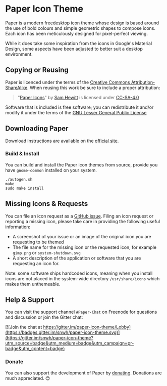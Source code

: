 Paper Icon Theme
================

Paper is a modern freedesktop icon theme whose design is based around the use of bold colours and simple geometric shapes to compose icons. Each icon has been meticulously designed for pixel-perfect viewing.

While it does take some inspiration from the icons in Google's Material Design, some aspects have been adjusted to better suit a desktop environment.

## Copying or Reusing

Paper is licenced under the terms of the [Creative Commons Attribution-ShareAlike](https://creativecommons.org/licenses/by-sa/4.0/). When reusing this work be sure to include a proper attribution:

> "[Paper Icons](http://snwh.org/paper/icons)" by [Sam Hewitt](http://samuelhewitt.com/) is licensed under [CC-SA-4.0](http://creativecommons.org/licenses/by-sa/4.0/)

Software that is included is free software; you can redistribute it and/or modify it under the terms of the [GNU Lesser General Public License](https://www.gnu.org/licenses/lgpl-3.0.txt)

## Downloading Paper

Download instructions are available on the [official site](https://snwh.org/paper/download).

### Build &amp; Install

You can build and install the Paper icon themes from source, provide you have ```gnome-common``` installed on your system.

    ./autogen.sh
    make
    sudo make install

## Missing Icons & Requests

You can file an icon request as a [GitHub issue](https://github.com/snwh/paper-icon-theme/issues/new). Filing an icon request or reporting a missing icon, please take care in providing the following useful information: 

 - A screenshot of your issue or an image of the original icon you are requesting to be themed
 - The file name for the missing icon or the requested icon, for example `gimp.png` or `system-shutdown.svg`
 - A short description of the application or software that you are requesting an icon for.

Note: some software ships hardcoded icons, meaning when you install icons are not placed in the system-wide directory `/usr/share/icons` which makes them unthemeable.

## Help & Support

You can visit the support channel `#Paper-Chat` on Freenode for questions and discussion or join the Gitter chat:

[![Join the chat at https://gitter.im/paper-icon-theme/Lobby](https://badges.gitter.im/snwh/paper-icon-theme.svg)](https://gitter.im/snwh/paper-icon-theme?utm_source=badge&utm_medium=badge&utm_campaign=pr-badge&utm_content=badge)

### Donate

You can also support the development of Paper by [donating](http://snwh.org/paper/donate). Donations are much appreciated. &#x1F60A;
